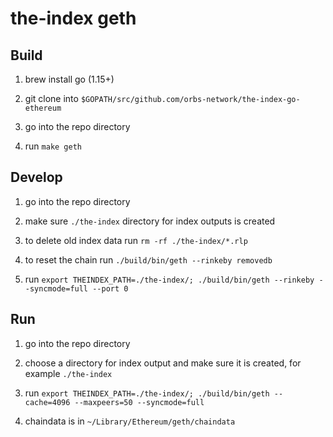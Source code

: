 # the-index geth

## Build

1. brew install go (1.15+)

2. git clone into `$GOPATH/src/github.com/orbs-network/the-index-go-ethereum`

3. go into the repo directory 

4. run `make geth`

## Develop

1. go into the repo directory

2. make sure `./the-index` directory for index outputs is created

3. to delete old index data run `rm -rf ./the-index/*.rlp`

4. to reset the chain run `./build/bin/geth --rinkeby removedb`

5. run `export THEINDEX_PATH=./the-index/; ./build/bin/geth --rinkeby --syncmode=full --port 0`

## Run

1. go into the repo directory

2. choose a directory for index output and make sure it is created, for example `./the-index`

3. run `export THEINDEX_PATH=./the-index/; ./build/bin/geth --cache=4096 --maxpeers=50 --syncmode=full`

4. chaindata is in `~/Library/Ethereum/geth/chaindata`